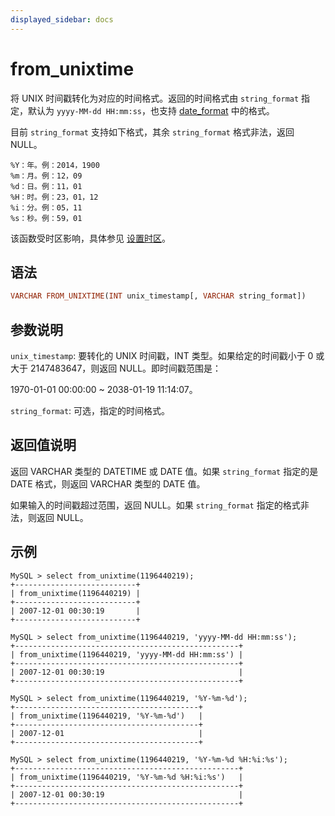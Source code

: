 ```yaml
---
displayed_sidebar: docs
---
```


# from_unixtime



将 UNIX 时间戳转化为对应的时间格式。返回的时间格式由 `string_format` 指定，默认为 `yyyy-MM-dd HH:mm:ss`，也支持 [date_format](./date_format.md) 中的格式。

目前 `string_format` 支持如下格式，其余 `string_format` 格式非法，返回 NULL。

```plain text
%Y：年。例：2014，1900
%m：月。例：12，09
%d：日。例：11，01
%H：时。例：23，01，12
%i：分。例：05，11
%s：秒。例：59，01
```

该函数受时区影响，具体参见 [设置时区](../../../administration/management/timezone.md)。

## 语法

```Haskell
VARCHAR FROM_UNIXTIME(INT unix_timestamp[, VARCHAR string_format])
```

## 参数说明

`unix_timestamp`: 要转化的 UNIX 时间戳，INT 类型。如果给定的时间戳小于 0 或大于 2147483647，则返回 NULL。即时间戳范围是：

1970-01-01 00:00:00 ~ 2038-01-19 11:14:07。

`string_format`: 可选，指定的时间格式。

## 返回值说明

返回 VARCHAR 类型的 DATETIME 或 DATE 值。如果 `string_format` 指定的是 DATE 格式，则返回 VARCHAR 类型的 DATE 值。

如果输入的时间戳超过范围，返回 NULL。如果 `string_format` 指定的格式非法，则返回 NULL。

## 示例

```plain text
MySQL > select from_unixtime(1196440219);
+---------------------------+
| from_unixtime(1196440219) |
+---------------------------+
| 2007-12-01 00:30:19       |
+---------------------------+

MySQL > select from_unixtime(1196440219, 'yyyy-MM-dd HH:mm:ss');
+--------------------------------------------------+
| from_unixtime(1196440219, 'yyyy-MM-dd HH:mm:ss') |
+--------------------------------------------------+
| 2007-12-01 00:30:19                              |
+--------------------------------------------------+

MySQL > select from_unixtime(1196440219, '%Y-%m-%d');
+-----------------------------------------+
| from_unixtime(1196440219, '%Y-%m-%d')   |
+-----------------------------------------+
| 2007-12-01                              |
+-----------------------------------------+

MySQL > select from_unixtime(1196440219, '%Y-%m-%d %H:%i:%s');
+--------------------------------------------------+
| from_unixtime(1196440219, '%Y-%m-%d %H:%i:%s')   |
+--------------------------------------------------+
| 2007-12-01 00:30:19                              |
+--------------------------------------------------+
```
